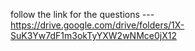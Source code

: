 follow the link for the questions ---https://drive.google.com/drive/folders/1X-SuK3Yw7dF1m3okTyYXW2wNMce0jX12
